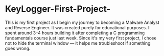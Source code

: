 # KeyLogger-First-Project-
This is my first project as I begin my journey to becoming a Malware Analyst and Reverse Engineer. It was created purely for educational purposes.
I spent around 3–4 hours building it after completing a C programming fundamentals course just last week. Since it's my very first project, I chose not to hide the terminal window — it helps me troubleshoot if something goes wrong.
